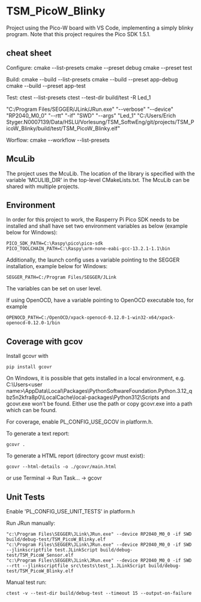 # TSM_PicoW_Blinky
Project using the Pico-W board with VS Code, implementing a simply blinky program.
Note that this project requires the Pico SDK 1.5.1.

## cheat sheet
Configure:
cmake --list-presets
cmake --preset debug
cmake --preset test

Build:
cmake --build --list-presets
cmake --build --preset app-debug
cmake --build --preset app-test

Test:
ctest --list-presets
ctest --test-dir build/test -R Led_1

"C:/Program Files/SEGGER/JLink/JRun.exe" "--verbose" "--device" "RP2040_M0_0" "--rtt" "-if" "SWD" "--args" "Led_1" "C:/Users/Erich Styger.N0007139/Data/HSLU/Vorlesung/TSM_SoftwEng/git/projects/TSM_PicoW_Blinky/build/test/TSM_PicoW_Blinky.elf"

Worflow:
cmake --workflow --list-presets

## McuLib
The project uses the McuLib. The location of the library is specified with the variable 'MCULIB_DIR' in the top-level CMakeLists.txt. The McuLib can be shared with multiple projects.

## Environment
In order for this project to work, the Rasperry Pi Pico SDK needs to be installed and shall have set two environment variables as below (example below for Windows):
```
PICO_SDK_PATH=C:\Raspy\pico\pico-sdk
PICO_TOOLCHAIN_PATH=C:\Raspy\arm-none-eabi-gcc-13.2.1-1.1\bin
```
Additionally, the launch config uses a variable pointing to the SEGGER installation, example below for Windows:
```
SEGGER_PATH=C:/Program Files/SEGGER/JLink
```
The variables can be set on user level.

If using OpenOCD, have a variable pointing to OpenOCD executable too, for example
```
OPENOCD_PATH=C:/OpenOCD/xpack-openocd-0.12.0-1-win32-x64/xpack-openocd-0.12.0-1/bin
```

## Coverage with gcov
Install gcovr with
```
pip install gcovr
```
On Windows, it is possible that gets installed in a local environment, e.g.
C:\Users\<user name>\AppData\Local\Packages\PythonSoftwareFoundation.Python.3.12_qbz5n2kfra8p0\LocalCache\local-packages\Python312\Scripts
and gcovr.exe won't be found. Either use the path or copy gcovr.exe into a path which can be found.

For coverage, enable PL_CONFIG_USE_GCOV in platform.h.

To generate a text report:
```
gcovr .
```
To generate a HTML report (directory gcovr must exist):
```
gcovr --html-details -o ./gcovr/main.html
```
or use Terminal -> Run Task... -> gcovr

## Unit Tests
Enable 'PL_CONFIG_USE_UNIT_TESTS' in platform.h

Run JRun manually:
```
"c:\Program Files\SEGGER\JLink\JRun.exe" --device RP2040_M0_0 -if SWD build/debug-test/TSM_PicoW_Blinky.elf
"c:\Program Files\SEGGER\JLink\JRun.exe" --device RP2040_M0_0 -if SWD --jlinkscriptfile test.JLinkScript build/debug-test/TSM_PicoW_Sensor.elf
"c:\Program Files\SEGGER\JLink\JRun.exe" --device RP2040_M0_0 -if SWD --rtt --jlinkscriptfile src\tests\test_1.JLinkScript build/debug-test/TSM_PicoW_Blinky.elf
```
Manual test run:
```
ctest -v --test-dir build/debug-test --timeout 15 --output-on-failure
```
